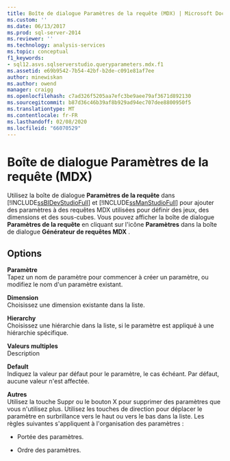 ```yaml
---
title: Boîte de dialogue Paramètres de la requête (MDX) | Microsoft Docs
ms.custom: ''
ms.date: 06/13/2017
ms.prod: sql-server-2014
ms.reviewer: ''
ms.technology: analysis-services
ms.topic: conceptual
f1_keywords:
- sql12.asvs.sqlserverstudio.queryparameters.mdx.f1
ms.assetid: e69b9542-7b54-42bf-b2de-c091e81af7ee
author: minewiskan
ms.author: owend
manager: craigg
ms.openlocfilehash: c7ad326f5205aa7efc3be9aee79af3671d892130
ms.sourcegitcommit: b87d36c46b39af8b929ad94ec707dee8800950f5
ms.translationtype: MT
ms.contentlocale: fr-FR
ms.lasthandoff: 02/08/2020
ms.locfileid: "66070529"
---
```

# <a name="query-parameters-dialog-box-mdx"></a>Boîte de dialogue Paramètres de la requête (MDX)
  Utilisez la boîte de dialogue **Paramètres de la requête** dans [!INCLUDE[ssBIDevStudioFull](../includes/ssbidevstudiofull-md.md)] et [!INCLUDE[ssManStudioFull](../includes/ssmanstudiofull-md.md)] pour ajouter des paramètres à des requêtes MDX utilisées pour définir des jeux, des dimensions et des sous-cubes. Vous pouvez afficher la boîte de dialogue **Paramètres de la requête** en cliquant sur l'icône **Paramètres** dans la boîte de dialogue **Générateur de requêtes MDX** .  
  
## <a name="options"></a>Options  
 **Paramètre**  
 Tapez un nom de paramètre pour commencer à créer un paramètre, ou modifiez le nom d'un paramètre existant.  
  
 **Dimension**  
 Choisissez une dimension existante dans la liste.  
  
 **Hierarchy**  
 Choisissez une hiérarchie dans la liste, si le paramètre est appliqué à une hiérarchie spécifique.  
  
 **Valeurs multiples**  
 Description  
  
 **Default**  
 Indiquez la valeur par défaut pour le paramètre, le cas échéant. Par défaut, aucune valeur n'est affectée.  
  
 **Autres**  
 Utilisez la touche Suppr ou le bouton X pour supprimer des paramètres que vous n'utilisez plus. Utilisez les touches de direction pour déplacer le paramètre en surbrillance vers le haut ou vers le bas dans la liste. Les règles suivantes s'appliquent à l'organisation des paramètres :  
  
-   Portée des paramètres.  
  
-   Ordre des paramètres.  
  
  
